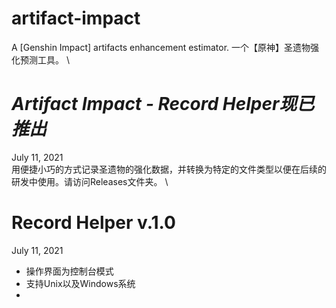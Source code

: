 # artifact-impact
A [Genshin Impact] artifacts enhancement estimator. 一个【原神】圣遗物强化预测工具。
\
# _Artifact Impact - Record Helper现已推出_
July 11, 2021\
用便捷小巧的方式记录圣遗物的强化数据，并转换为特定的文件类型以便在后续的研发中使用。请访问Releases文件夹。
\
# Record Helper v.1.0
July 11, 2021
- 操作界面为控制台模式
- 支持Unix以及Windows系统
- 
